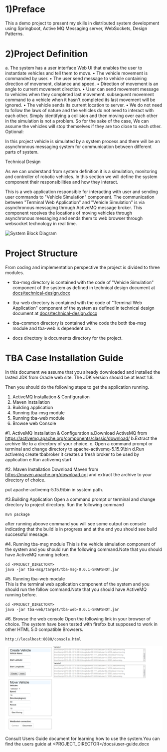 # 1)Preface 
This a demo project to present my skills in distributed system development using Springboot, Active MQ Messaging server, WebSockets, Design Patterns.

# 2)Project Definition
a. The system has a user interface Web UI that enables the user to instantiate vehicles and tell them to move. 
•	The vehicle movement is commanded by user. 
•	The user send message to vehicle containing direction of movement, distance and speed.
•	Direction of movement is an angle to current movement direction.
•	User can send movement message to vehicles when they completed last movement.
subsequent movement command to a vehicle when it hasn't completed its last movement will be ignored.
•	The vehicle sends its current location to server.
•	We do not need to follow the laws of nature and the vehicles do not need to interact with each other. Simply identifying a collision and then moving over each other in the simulation is not a problem. So for the sake of the case, We can assume the vehicles will stop themselves if they are too close to each other.
Optional:

In this project vehicle is simulated by a system process and there will be an asynchronous messaging  system for communication between different parts of system. 

Technical Design

As we can understand from system definition it is a simulation, monitoring and controller of robotic vehicles. In this section we will define the system component their responsibilities and how they interact.

This is a web application responsible for interacting with user and sending user commands to "Vehicle Simulation" component. The communication between "Terminal Web Application" and "Vehicle Simulation" is via asynchronous messaging through ActiveMQ message broker.
This component receives the locations of moving vehicles through asynchronous messaging and sends them to web browser through websocket technology in real time.



![System Block Diagram](link-to-image)

# Project Structure
 
 From coding and implementation perspective the project is divided to three modules.

   - tba-msg directory is contained with the code of "Vehicle Simulation" component of the system as defined in technical 
    design document at  [docs/technical-design.docx](docs/technical-design.docx)
    
   - tba-web directory is contained with the code of "Terminal Web Application" component of the system as defined in technical 
     design document at  [docs/technical-design.docx](docs/technical-design.docx)
   - tba-common directory is contained withe code the both tba-msg module and tba-web is dependent on.
   - docs directory is documents directory for the project.    

# TBA Case Installation Guide
In this document we assume that you already downloaded and  installed
the lasted JDK from Oracle web site. The JDK version should be at least 1.8.

Then you should do the following steps to get the application running.

1. ActiveMQ Installation & Configuration
2. Maven Installation
3. Building application
4. Running tba-msg module
5. Running tba-web module
6. Browse web Console

#1. ActiveMQ Installation & Configuration
    a.Download ActiveMQ from https://activemq.apache.org/components/classic/download/
    b.Extract the archive file to a directory of your choice.
    c. Open a command prompt or terminal and change directory to
        apache-activemq-5.15.9\bin
    d.Run activemq create tbabroker
        it creates a fresh broker to be used by application
    e.Run activemq start
    
#2. Maven Installation
Download Maven from https://maven.apache.org/download.cgi and extract the archive to your 
directory of choice.

put apache-activemq-5.15.9\bin in system path.

#3.Building Application 
   Open a command prompt or terminal and change directory 
   to project directory. Run the following command
    
    mvn package   
         
   after running aboove command you will see some output on console indicating that
   the build is in progress and at the end you should see build successful message.
        
#4. Running tba-msg module
   This is the vehicle simulation component of the system and you should run the following command.Note that you should have ActiveMQ running before.
    
    cd <PROJECT_DIRECTORY> 
    java -jar tba-msg/target/tba-msg-0.0.1-SNAPSHOT.jar
         
#5. Running tba-web module     
   This is the terminal web application component of the system and you should run the follow command.Note that you should have ActiveMQ running before.
   
    cd <PROJECT_DIRECTORY>
    java -jar tba-web/target/tba-web-0.0.1-SNAPSHOT.jar

#6. Browse the web console
   Open the following link in your browser of choice. The system have been tested with firefox but supposed 
   to work in other HTML 5.0 compatible Browsers.
    
    http://localhost:8080/console.html
    
   ![alt text](docs/console.png)
    
   Consult Users Guide document for learning how to use the system.You can find the users guide at
   <PROJECT_DIRECTOR>/docs/user-guide.docx    
